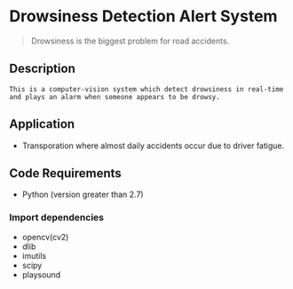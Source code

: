 # Drowsiness Detection Alert System

 > Drowsiness is the biggest problem for road accidents.
  
    
      
        
## Description  
```This is a computer-vision system which detect drowsiness in real-time and plays an alarm when someone appears to be drowsy.```



## Application
 - Transporation where almost daily accidents occur due to driver fatigue.



## Code Requirements
 - Python (version greater than 2.7)
 
 ### Import dependencies
  - opencv(cv2)
  - dlib
  - imutils
  - scipy
  - playsound
  

